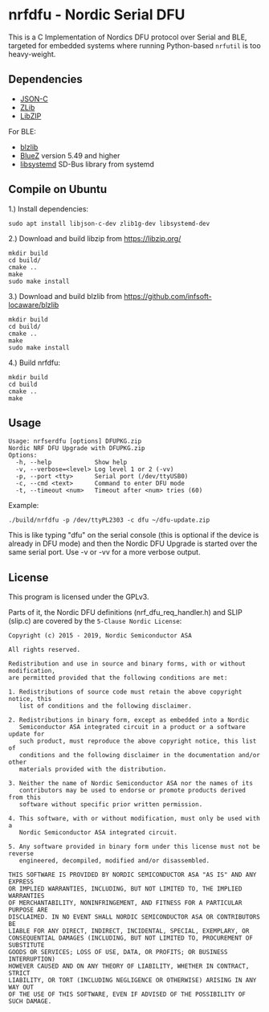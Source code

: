 # nrfdfu - Nordic Serial DFU #

This is a C Implementation of Nordics DFU protocol over Serial and BLE, targeted for embedded systems where running Python-based `nrfutil` is too heavy-weight.


## Dependencies ##

  * [JSON-C](https://github.com/json-c/json-c)
  * [ZLib](https://zlib.net/)
  * [LibZIP](https://libzip.org/)

For BLE:

  * [blzlib](https://github.com/infsoft-locaware/blzlib)
  * [BlueZ](http://www.bluez.org/) version 5.49 and higher
  * [libsystemd](https://www.freedesktop.org/wiki/Software/systemd/) SD-Bus library from systemd


## Compile on Ubuntu ##

1.) Install dependencies:

    sudo apt install libjson-c-dev zlib1g-dev libsystemd-dev

2.) Download and build libzip from https://libzip.org/

    mkdir build
    cd build/
    cmake ..
    make
    sudo make install

3.) Download and build blzlib from https://github.com/infsoft-locaware/blzlib

    mkdir build
    cd build/
    cmake ..
    make
    sudo make install

4.) Build nrfdfu:

    mkdir build
    cd build
    cmake ..
    make


## Usage ##
```
Usage: nrfserdfu [options] DFUPKG.zip
Nordic NRF DFU Upgrade with DFUPKG.zip
Options:
  -h, --help            Show help
  -v, --verbose=<level> Log level 1 or 2 (-vv)
  -p, --port <tty>      Serial port (/dev/ttyUSB0)
  -c, --cmd <text>      Command to enter DFU mode
  -t, --timeout <num>   Timeout after <num> tries (60)
 ```
 
Example:

    ./build/nrfdfu -p /dev/ttyPL2303 -c dfu ~/dfu-update.zip

This is like typing "dfu" on the serial console (this is optional if the device is already in DFU mode) and then the Nordic DFU Upgrade is started over the same serial port. Use -v or -vv for a more verbose output.


## License ##

This program is licensed under the GPLv3.

Parts of it, the Nordic DFU definitions (nrf_dfu_req_handler.h) and SLIP (slip.c) are covered by the `5-Clause Nordic License`:

```
Copyright (c) 2015 - 2019, Nordic Semiconductor ASA

All rights reserved.

Redistribution and use in source and binary forms, with or without modification,
are permitted provided that the following conditions are met:

1. Redistributions of source code must retain the above copyright notice, this
   list of conditions and the following disclaimer.

2. Redistributions in binary form, except as embedded into a Nordic
   Semiconductor ASA integrated circuit in a product or a software update for
   such product, must reproduce the above copyright notice, this list of
   conditions and the following disclaimer in the documentation and/or other
   materials provided with the distribution.

3. Neither the name of Nordic Semiconductor ASA nor the names of its
   contributors may be used to endorse or promote products derived from this
   software without specific prior written permission.

4. This software, with or without modification, must only be used with a
   Nordic Semiconductor ASA integrated circuit.

5. Any software provided in binary form under this license must not be reverse
   engineered, decompiled, modified and/or disassembled.

THIS SOFTWARE IS PROVIDED BY NORDIC SEMICONDUCTOR ASA "AS IS" AND ANY EXPRESS
OR IMPLIED WARRANTIES, INCLUDING, BUT NOT LIMITED TO, THE IMPLIED WARRANTIES
OF MERCHANTABILITY, NONINFRINGEMENT, AND FITNESS FOR A PARTICULAR PURPOSE ARE
DISCLAIMED. IN NO EVENT SHALL NORDIC SEMICONDUCTOR ASA OR CONTRIBUTORS BE
LIABLE FOR ANY DIRECT, INDIRECT, INCIDENTAL, SPECIAL, EXEMPLARY, OR
CONSEQUENTIAL DAMAGES (INCLUDING, BUT NOT LIMITED TO, PROCUREMENT OF SUBSTITUTE
GOODS OR SERVICES; LOSS OF USE, DATA, OR PROFITS; OR BUSINESS INTERRUPTION)
HOWEVER CAUSED AND ON ANY THEORY OF LIABILITY, WHETHER IN CONTRACT, STRICT
LIABILITY, OR TORT (INCLUDING NEGLIGENCE OR OTHERWISE) ARISING IN ANY WAY OUT
OF THE USE OF THIS SOFTWARE, EVEN IF ADVISED OF THE POSSIBILITY OF SUCH DAMAGE.
```
